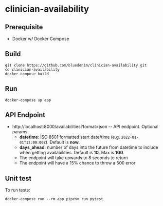 # clinician-availability

## Prerequisite
* Docker w/ Docker Compose

## Build
  ```
  git clone https://github.com/bluedenim/clinician-availability.git
  cd clinician-availability
  docker-compose build
  ```

## Run
```
docker-compose up app
```

## API Endpoint
* http://localhost:8000/availabilities?format=json -- API endpoint. Optional params:
  * **datetime**: ISO 8601 formatted start date/time (e.g. `2022-01-01T12:00:00Z`). Default is **now**.
  * **days_ahead**: number of days into the future from datetime to include when getting availabilities. Default is **10**. Max is **100**.
  * The endpoint will take upwards to 8 seconds to return
  * The endpoint will have a 15% chance to throw a 500 error

## Unit test
To run tests:
```
docker-compose run --rm app pipenv run pytest
```
